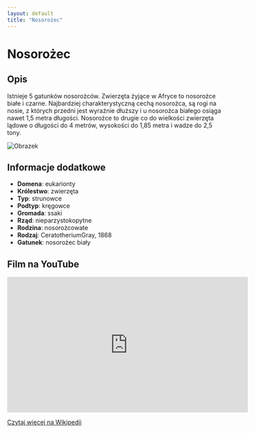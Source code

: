 ```yaml
---
layout: default
title: "Nosorożec"
---
```


# Nosorożec

## Opis

Istnieje 5 gatunków nosorożców. Zwierzęta żyjące w Afryce to nosorożce białe i czarne. Najbardziej charakterystyczną cechą nosorożca, są rogi na nosie, z których przedni jest wyraźnie dłuższy i u nosorożca białego osiąga nawet 1,5 metra długości. Nosorożce to drugie co do wielkości zwierzęta lądowe o długości do 4 metrów, wysokości do 1,85 metra i wadze do 2,5 tony.

![Obrazek](https://afryka.biz.pl/wp-content/uploads/2019/02/nosorozec-1024x643.jpg)

## Informacje dodatkowe

- **Domena**: eukarionty
- **Królestwo**: zwierzęta
- **Typ**: strunowce
- **Podtyp**: kręgowce
- **Gromada**: ssaki
- **Rząd**: nieparzystokopytne
- **Rodzina**: nosorożcowate
- **Rodzaj**: CeratotheriumGray, 1868
- **Gatunek**: nosorożec biały

## Film na YouTube

<iframe width="560" height="315" src="https://www.youtube.com/embed/4aUmo9Y2270" frameborder="0" allow="accelerometer; autoplay; clipboard-write; encrypted-media; gyroscope; picture-in-picture" allowfullscreen></iframe>

[Czytaj więcej na Wikipedii](https://pl.wikipedia.org/wiki/Nosoro%C5%BCec_bia%C5%82y)
